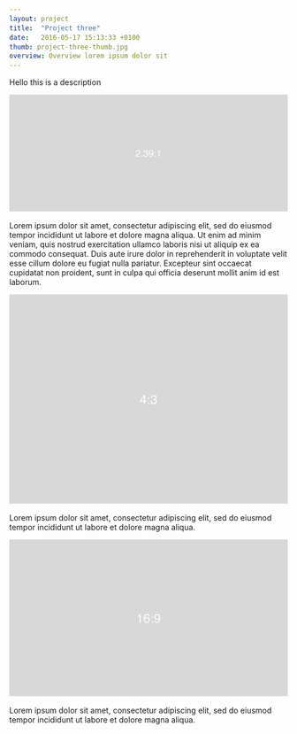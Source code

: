 ```yaml
---
layout: project
title:  "Project three"
date:   2016-05-17 15:13:33 +0100
thumb: project-three-thumb.jpg
overview: Overview lorem ipsum dolor sit
---
```

Hello this is a description

![2-39_1](/assets/images/2-39_1.png)

Lorem ipsum dolor sit amet, consectetur adipiscing elit, sed do eiusmod tempor incididunt ut labore et dolore magna aliqua. Ut enim ad minim veniam, quis nostrud exercitation ullamco laboris nisi ut aliquip ex ea commodo consequat. Duis aute irure dolor in reprehenderit in voluptate velit esse cillum dolore eu fugiat nulla pariatur. Excepteur sint occaecat cupidatat non proident, sunt in culpa qui officia deserunt mollit anim id est laborum.

![4_3](/assets/images/4_3.png)

Lorem ipsum dolor sit amet, consectetur adipiscing elit, sed do eiusmod tempor incididunt ut labore et dolore magna aliqua.

![16_9](/assets/images/16_9.png)

Lorem ipsum dolor sit amet, consectetur adipiscing elit, sed do eiusmod tempor incididunt ut labore et dolore magna aliqua.